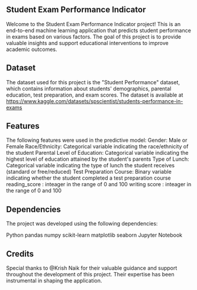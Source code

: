 ## Student Exam Performance Indicator
Welcome to the Student Exam Performance Indicator project! This is an end-to-end machine learning application that predicts student performance in exams based on various factors. The goal of this project is to provide valuable insights and support educational interventions to improve academic outcomes.

## Dataset 

The dataset used for this project is the "Student Performance" dataset, which contains information about students' demographics, parental education, test preparation, and exam scores. The dataset is available at https://www.kaggle.com/datasets/spscientist/students-performance-in-exams

## Features 
The following features were used in the predictive model:
Gender: Male or Female
Race/Ethnicity: Categorical variable indicating the race/ethnicity of the student
Parental Level of Education: Categorical variable indicating the highest level of education attained by the student's parents
Type of Lunch: Categorical variable indicating the type of lunch the student receives (standard or free/reduced)
Test Preparation Course: Binary variable indicating whether the student completed a test preparation course
reading_score : inteager in the range of 0 and 100 
writing score : inteager in the range of 0 and 100 

## Dependencies 
The project was developed using the following dependencies:

Python 
pandas 
numpy
scikit-learn 
matplotlib 
seaborn 
Jupyter Notebook 

## Credits

Special thanks to @Krish Naik for their valuable guidance and support throughout the development of this project. Their expertise has been instrumental in shaping the application.


